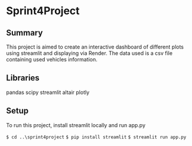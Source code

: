 # Sprint4Project

## Summary
This project is aimed to create an interactive dashboard of different plots using streamlit and displaying via Render. The data used is a csv file containing used vehicles information.

## Libraries
pandas
scipy
streamlit
altair
plotly

## Setup
To run this project, install streamlit locally and run app.py

`$ cd ..\sprint4project`
`$ pip install streamlit`
`$ streamlit run app.py`
